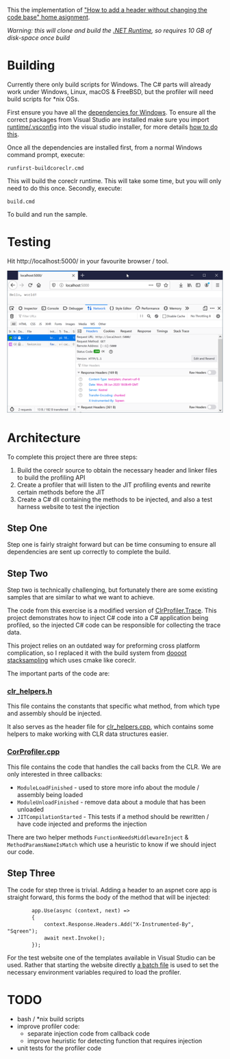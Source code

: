 
This the implementation of ["How to add a header without changing the code base" home asignment](exercise_net.md). 

*Warning: this will clone and build the [.NET Runtime](https://github.com/dotnet/runtime/), so requires 10 GB of disk-space once build*

Building
========

Currently there only build scripts for Windows. The C# parts will already work under Windows, Linux, macOS & FreeBSD, but the profiler will need build scripts for *nix OSs.

First ensure you have all the [dependencies for Windows](https://github.com/dotnet/runtime/blob/master/docs/workflow/requirements/windows-requirements.md). To ensure all the correct packages from Visual Studio are installed make sure you import [runtime/.vsconfig](runtime/.vsconfig) into the visual studio installer, for more details [how to do this](https://docs.microsoft.com/en-us/visualstudio/install/import-export-installation-configurations?view=vs-2019).

Once all the dependencies are installed first, from a normal Windows command prompt, execute:

```
runfirst-buildcoreclr.cmd
```

This will build the coreclr runtime. This will take some time, but you will only need to do this once. Secondly, execute:

```
build.cmd
```

To build and run the sample.

Testing
=======

Hit http://localhost:5000/ in your favourite browser / tool.

![browser screenshot](MozillaFirefox.png)

Architecture
============

To complete this project there are three steps:

1. Build the coreclr source to obtain the necessary header and linker files to build the profiling API
2. Create a profiler that will listen to the JIT profiling events and rewrite certain methods before the JIT
3. Create a C# dll containing the methods to be injected, and also a test harness website to test the injection 


## Step One

Step one is fairly straight forward but can be time consuming to ensure all dependencies are sent up correctly to complete the build.

## Step Two

Step two is technically challenging, but fortunately there are some existing samples that are similar to what we want to achieve.

The code from this exercise is a modified version of [ClrProfiler.Trace](https://github.com/caozhiyuan/ClrProfiler.Trace). This project demonstrates how to inject C# code into a C# application being profiled, so the injected C# code can be responsible for collecting the trace data.

This project relies on an outdated way for preforming cross platform complication, so I replaced it with the build system from [doooot stacksampling](https://github.com/ghanysingh/doooot/tree/0b3bde45ecf74fff54b20c8e652cf9f961742de3/core/profiling/stacksampling) which uses cmake like coreclr.

The important parts of the code are:

### [clr_helpers.h](profiler\src\ClrProfiler\clr_helpers.h)

This file contains the constants that specific what method, from which type and assembly should be injected.

It also serves as the header file for [clr_helpers.cpp](profiler\src\ClrProfiler\clr_helpers.cpp), which contains some helpers to make working with CLR data structures easier.

### [CorProfiler.cpp](profiler\src\ClrProfiler\CorProfiler.cpp)

This file contains the code that handles the call backs from the CLR. We are only interested in three callbacks:

- ```ModuleLoadFinished``` - used to store more info about the module / assembly being loaded
- ```ModuleUnloadFinished``` - remove data about a module that has been unloaded
- ```JITCompilationStarted``` - This tests if a method should be rewritten / have code injected and preforms the injection

There are two helper methods ```FunctionNeedsMiddlewareInject``` & ```MethodParamsNameIsMatch``` which use a heuristic to know if we should inject our code.

## Step Three

The code for step three is trivial. Adding a header to an aspnet core app is straight forward, this forms the body of the method that will be injected:

```
        app.Use(async (context, next) =>
        {
            context.Response.Headers.Add("X-Instrumented-By", "Sqreen");
            await next.Invoke();
        });
```

For the test website one of the templates available in Visual Studio can be used. Rather that starting the website directly [a batch file](SqreenAspNetCore/SqreenAspNetCoreDemo/start.cmd) is used to set the necessary environment variables required to load the profiler.

TODO
====

- bash / *nix build scripts
- improve profiler code:
    - separate injection code from callback code
    - improve heuristic for detecting function that requires injection
- unit tests for the profiler code
